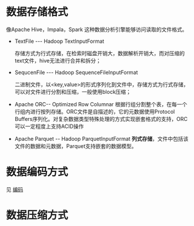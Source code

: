 #  数据存储格式

像Apache Hive，Impala，Spark 这种数据分析引擎能够访问读取的文件格式。
- TextFile --- Hadoop TextInputFormat

  存储方式为行式存储，在检索时磁盘开销大，数据解析开销大，而对压缩的text文件，hive无法进行合并和拆分；

- SequcenFile --- Hadoop SequenceFileInputFormat

  二进制文件，以<key,value>的形式序列化到文件中，存储方式为行式存储，可以对文件进行分割和压缩，一般使用block压缩；

- Apache ORC-- Optimized Row Columnar
  根据行组分割整个表，在每一个行组内进行按列存储。ORC文件是自描述的，它的元数据使用Protocol Buffers序列化。对复杂数据类型特殊处理的方式实现嵌套格式的支持，ORC可以一定程度上支持ACID操作

- Apache Parquet -- Hadoop ParquetInputFormat
**列式存储**，文件中包括该文件的数据和元数据，Parquet支持嵌套的数据模型。



# 数据编码方式



见 [编码](./encoding.md)



# 数据压缩方式